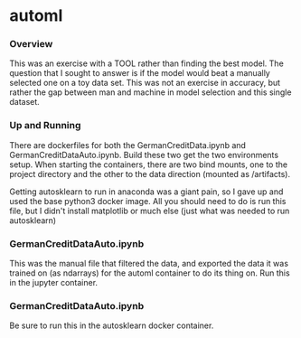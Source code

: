 # automl

### Overview

This was an exercise with a TOOL rather than finding the best model.  The question that I sought to answer is if the model would beat a manually selected one on a toy data set.  This was not an exercise in accuracy, but rather the gap between man and machine in model selection and this single dataset.

### Up and Running

There are dockerfiles for both the GermanCreditData.ipynb and GermanCreditDataAuto.ipynb.   Build these two get the two environments setup.  When starting the containers, there are two bind mounts, one to the project directory and the other to the data direction (mounted as /artifacts).

Getting autosklearn to run in anaconda was a giant pain, so I gave up and used the base python3 docker image.  All you should need to do is run this file, but I didn't install matplotlib or much else (just what was needed to run autosklearn)

### GermanCreditDataAuto.ipynb

This was the manual file that filtered the data, and exported the data it was trained on (as ndarrays) for the automl container to do its thing on.  Run this in the jupyter container.

### GermanCreditDataAuto.ipynb

Be sure to run this in the autosklearn docker container.

